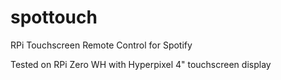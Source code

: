 # spottouch
RPi Touchscreen Remote Control for Spotify

Tested on RPi Zero WH with Hyperpixel 4" touchscreen display
